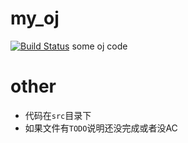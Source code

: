 # my_oj
[![Build Status](https://travis-ci.org/czfshine/my_oj.svg?branch=master)](https://travis-ci.org/czfshine/my_oj)
some oj code

# other
* 代码在`src`目录下
* 如果文件有`TODO`说明还没完成或者没AC

